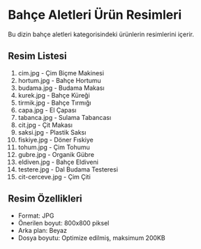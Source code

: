 # Bahçe Aletleri Ürün Resimleri

Bu dizin bahçe aletleri kategorisindeki ürünlerin resimlerini içerir.

## Resim Listesi

1. cim.jpg - Çim Biçme Makinesi
2. hortum.jpg - Bahçe Hortumu
3. budama.jpg - Budama Makası
4. kurek.jpg - Bahçe Küreği
5. tirmik.jpg - Bahçe Tırmığı
6. capa.jpg - El Çapası
7. tabanca.jpg - Sulama Tabancası
8. cit.jpg - Çit Makası
9. saksi.jpg - Plastik Saksı
10. fiskiye.jpg - Döner Fıskiye
11. tohum.jpg - Çim Tohumu
12. gubre.jpg - Organik Gübre
13. eldiven.jpg - Bahçe Eldiveni
14. testere.jpg - Dal Budama Testeresi
15. cit-cerceve.jpg - Çim Çiti

## Resim Özellikleri
- Format: JPG
- Önerilen boyut: 800x800 piksel
- Arka plan: Beyaz
- Dosya boyutu: Optimize edilmiş, maksimum 200KB
